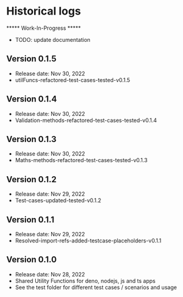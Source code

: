 # Historical logs

***** Work-In-Progress ***** 
- TODO: update documentation

## Version 0.1.5

- Release date: Nov 30, 2022
- utilFuncs-refactored-test-cases-tested-v0.1.5

## Version 0.1.4

- Release date: Nov 30, 2022
- Validation-methods-refactored-test-cases-tested-v0.1.4

## Version 0.1.3

- Release date: Nov 30, 2022
- Maths-methods-refactored-test-cases-tested-v0.1.3

## Version 0.1.2

- Release date: Nov 29, 2022
- Test-cases-updated-tested-v0.1.2

## Version 0.1.1

- Release date: Nov 29, 2022
- Resolved-import-refs-added-testcase-placeholders-v0.1.1

## Version 0.1.0

- Release date: Nov 28, 2022
- Shared Utility Functions for deno, nodejs, js and ts apps
- See the test folder for different test cases / scenarios and usage
